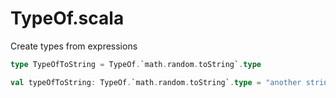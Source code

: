 # TypeOf.scala
Create types from expressions

``` scala
type TypeOfToString = TypeOf.`math.random.toString`.type
```

``` scala
val typeOfToString: TypeOf.`math.random.toString`.type = "another string"
```
